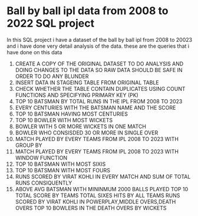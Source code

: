 # Ball by ball ipl data from 2008 to 2022 SQL project
In this SQL project i have a dataset of the ball by ball ipl from 2008 to 20023 and i have done very detail analysis of the data.
these are the queries that i have done on this data 
1. CREATE A COPY OF THE ORIGINAL DATASET TO DO ANALYSIS  AND DOING CHANGES TO THE DATA SO RAW DATA SHOULD BE SAFE IN ORDER TO DO ANY BLUNDER
2. INSERT DATA IN STAGEING TABLE FROM ORIGINAL TABLE 
3. CHECK WHETHER THE TABLE CONTAIN DUPLICATES USING COUNT FUNCTIONS AND SPECIFYING PRIMARY KEY (PK)
4. TOP 10 BATSMAN BY TOTAL RUNS IN THE IPL FROM 2008 TO 2023 
5. EVERY CENTURIES WITH THE BATSMAN NAME AND THE SCORE
6. TOP 10 BATSMAN HAVING MOST CENTURIES
7. TOP 10 BOWLER WITH MOST WICKETS
8. BOWLER WITH 5 OR MORE WICKETS IN ONE MATCH
9. BOWLER WHO CONSISDED 30 OR MORE IN SINGLE OVER
10. MATCH PLAYED BY EVERY TEAMS FROM IPL 2008 TO 2023 WITH GROUP BY
11. MATCH PLAYED BY EVERY TEAMS FROM IPL 2008 TO 2023 WITH WINDOW FUNCTION
12. TOP 10 BATSMAN WITH MOST SIXIS
13. TOP 10 BATSMAN WITH MOST FOURS
14. RUNS SCORED BY VIRAT KOHLI IN EVERY MATCH AND SUM OF TOTAL RUNS CONSIQUENTLY
15. ABOVE AVG BATSMAN WITH MININMUM 2000 BALLS PLAYED
TOP 10 TOTAL SCORE BY TEAMS
TOTAL SIXES HITS BY ALL TEAMS
RUNS SCORED BY VIRAT KOHLI IN POWERPLAY,MIDDLE OVERS,DEATH OVERS
TOP 10 BOWLERS IN THE DEATH OVERS BY WICKETS
